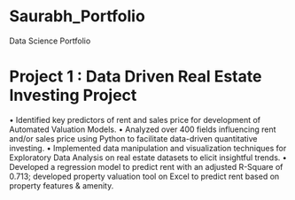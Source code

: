 # Saurabh_Portfolio
Data Science Portfolio

# Project 1 : Data Driven Real Estate Investing Project 
•	Identified key predictors of rent and sales price for development of Automated Valuation Models.
• Analyzed over 400 fields influencing rent and/or sales price using Python to facilitate data-driven quantitative investing.
•	Implemented data manipulation and visualization     techniques for Exploratory Data Analysis on real estate datasets to elicit insightful trends.
•	Developed a regression model to predict rent with an adjusted R-Square of 0.713; developed property valuation tool on Excel to predict rent based on property features & amenity. 

